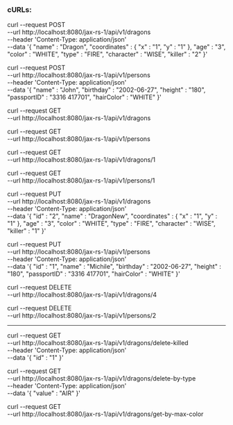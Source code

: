 ### cURLs:

curl --request POST \
--url http://localhost:8080/jax-rs-1/api/v1/dragons \
--header 'Content-Type: application/json' \
--data '{
"name" : "Dragon",
"coordinates" : {
"x" : "1",
"y" : "1"
},
"age" : "3",
"color" : "WHITE",
"type" : "FIRE",
"character" : "WISE",
"killer" : "2"
}'

curl --request POST \
--url http://localhost:8080/jax-rs-1/api/v1/persons \
--header 'Content-Type: application/json' \
--data '{
"name" : "John",
"birthday" : "2002-06-27",
"height" : "180",
"passportID" : "3316 417701",
"hairColor" : "WHITE"
}'

curl --request GET \
--url http://localhost:8080/jax-rs-1/api/v1/dragons

curl --request GET \
--url http://localhost:8080/jax-rs-1/api/v1/persons

curl --request GET \
--url http://localhost:8080/jax-rs-1/api/v1/dragons/1

curl --request GET \
--url http://localhost:8080/jax-rs-1/api/v1/persons/1

curl --request PUT \
--url http://localhost:8080/jax-rs-1/api/v1/dragons \
--header 'Content-Type: application/json' \
--data '{
"id" : "2",
"name" : "DragonNew",
"coordinates" : {
"x" : "1",
"y" : "1"
},
"age" : "3",
"color" : "WHITE",
"type" : "FIRE",
"character" : "WISE",
"killer" : "1"
}'

curl --request PUT \
--url http://localhost:8080/jax-rs-1/api/v1/persons \
--header 'Content-Type: application/json' \
--data '{
"id" : "1",
"name" : "Michile",
"birthday" : "2002-06-27",
"height" : "180",
"passportID" : "3316 417701",
"hairColor" : "WHITE"
}'

curl --request DELETE \
--url http://localhost:8080/jax-rs-1/api/v1/dragons/4

curl --request DELETE \
--url http://localhost:8080/jax-rs-1/api/v1/persons/2

-----------------------------------------------------------------------

curl --request GET \
--url http://localhost:8080/jax-rs-1/api/v1/dragons/delete-killed \
--header 'Content-Type: application/json' \
--data '{
"id" : "1"
}'

curl --request GET \
--url http://localhost:8080/jax-rs-1/api/v1/dragons/delete-by-type \
--header 'Content-Type: application/json' \
--data '{
"value" : "AIR"
}'

curl --request GET \
--url http://localhost:8080/jax-rs-1/api/v1/dragons/get-by-max-color